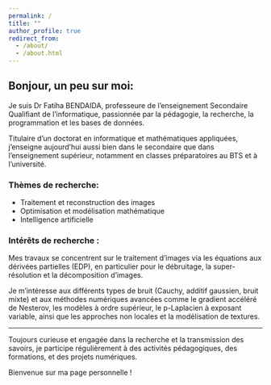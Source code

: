 ```yaml
---
permalink: /
title: ""
author_profile: true
redirect_from: 
  - /about/
  - /about.html
---
```

## Bonjour, un peu sur moi:

Je suis Dr Fatiha BENDAIDA, professeure de l’enseignement Secondaire Qualifiant de l’informatique, passionnée par la pédagogie, la recherche, la programmation et les bases de données.

Titulaire d’un doctorat en informatique et mathématiques appliquées, j’enseigne aujourd’hui aussi bien dans le secondaire que dans l’enseignement supérieur, notamment en classes préparatoires au BTS et à l’université.

### Thèmes de recherche:

* Traitement et reconstruction des images
* Optimisation et modélisation mathématique
* Intelligence artificielle

### Intérêts de recherche :

Mes travaux se concentrent sur le traitement d’images via les équations aux dérivées partielles (EDP), en particulier pour le débruitage, la super-résolution et la décomposition d’images.

Je m’intéresse aux différents types de bruit (Cauchy, additif gaussien, bruit mixte) et aux méthodes numériques avancées comme le gradient accéléré de Nesterov, les modèles à ordre supérieur, le p-Laplacien à exposant variable, ainsi que les approches non locales et la modélisation de textures.

---
Toujours curieuse et engagée dans la recherche et la transmission des savoirs, je participe régulièrement à des activités pédagogiques, des formations, et des projets numériques.

Bienvenue sur ma page personnelle !
